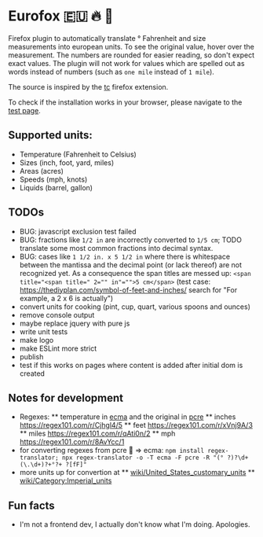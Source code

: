 # Eurofox 🇪🇺 🔥 🦊

Firefox plugin to automatically translate ° Fahrenheit and size measurements into european units.
To see the original value, hover over the measurement.
The numbers are rounded for easier reading, so don't expect exact values.
The plugin will not work for values which are spelled out as words instead of numbers (such as `one mile` instead of `1 mile`).

The source is inspired by the [tc](https://github.com/spb/tc) firefox extension.

To check if the installation works in your browser, please navigate to the [test page](testpage/test.html).

## Supported units:

* Temperature (Fahrenheit to Celsius)
* Sizes (inch, foot, yard, miles)
* Areas (acres)
* Speeds (mph, knots)
* Liquids (barrel, gallon)

## TODOs

* BUG: javascript exclusion test failed
* BUG: fractions like `1/2 in` are incorrectly converted to `1/5 cm`; TODO translate some most common fractions into decimal syntax.
* BUG: cases like `1 1/2 in. x 5 1/2 in` where there is whitespace between the mantissa and the decimal point (or lack thereof) are not recognized yet. As a consequence the span titles are messed up: `<span title="<span title=" 2="" in"="">5 cm</span>` (test case: https://thediyplan.com/symbol-of-feet-and-inches/ search for "For example, a 2 x 6 is actually")
* convert units for cooking (pint, cup, quart, various spoons and ounces)
* remove console output
* maybe replace jquery with pure js
* write unit tests
* make logo
* make ESLint more strict
* publish
* test if this works on pages where content is added after initial dom is created

## Notes for development

* Regexes:
** temperature in [ecma](https://regex101.com/r/Wrpp4x/2) and the original in [pcre](https://regex101.com/r/Ak5Joj/1)
** inches https://regex101.com/r/Cjhgl4/5
** feet https://regex101.com/r/xVnj9A/3
** miles https://regex101.com/r/qAti0n/2
** mph https://regex101.com/r/8AvYcc/1
* for converting regexes from pcre 🧠 => ecma:
	`npm install regex-translator; npx regex-translator -o -T ecma -F pcre -R "(° ?)?\d+(\.\d+)?+°?+ ?[fF]"`
* more units up for convertion at
** [wiki/United_States_customary_units](https://simple.wikipedia.org/wiki/United_States_customary_units)
** [wiki/Category:Imperial_units](https://en.wikipedia.org/wiki/Category:Imperial_units)

## Fun facts

* I'm not a frontend dev, I actually don't know what I'm doing. Apologies.

